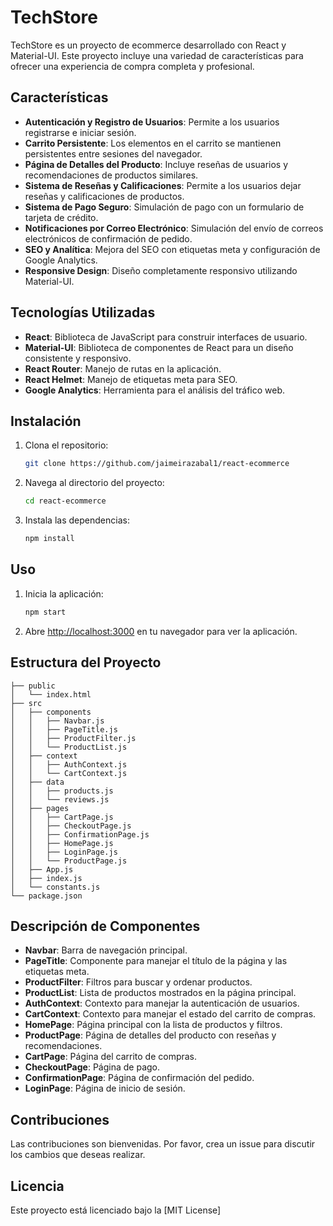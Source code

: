 # TechStore

TechStore es un proyecto de ecommerce desarrollado con React y Material-UI. Este proyecto incluye una variedad de características para ofrecer una experiencia de compra completa y profesional.

## Características

- **Autenticación y Registro de Usuarios**: Permite a los usuarios registrarse e iniciar sesión.
- **Carrito Persistente**: Los elementos en el carrito se mantienen persistentes entre sesiones del navegador.
- **Página de Detalles del Producto**: Incluye reseñas de usuarios y recomendaciones de productos similares.
- **Sistema de Reseñas y Calificaciones**: Permite a los usuarios dejar reseñas y calificaciones de productos.
- **Sistema de Pago Seguro**: Simulación de pago con un formulario de tarjeta de crédito.
- **Notificaciones por Correo Electrónico**: Simulación del envío de correos electrónicos de confirmación de pedido.
- **SEO y Analítica**: Mejora del SEO con etiquetas meta y configuración de Google Analytics.
- **Responsive Design**: Diseño completamente responsivo utilizando Material-UI.

## Tecnologías Utilizadas

- **React**: Biblioteca de JavaScript para construir interfaces de usuario.
- **Material-UI**: Biblioteca de componentes de React para un diseño consistente y responsivo.
- **React Router**: Manejo de rutas en la aplicación.
- **React Helmet**: Manejo de etiquetas meta para SEO.
- **Google Analytics**: Herramienta para el análisis del tráfico web.

## Instalación

1. Clona el repositorio:
   ```bash
   git clone https://github.com/jaimeirazabal1/react-ecommerce
   ```
2. Navega al directorio del proyecto:
   ```bash
   cd react-ecommerce
   ```
3. Instala las dependencias:
   ```bash
   npm install
   ```

## Uso

1. Inicia la aplicación:
   ```bash
   npm start
   ```
2. Abre [http://localhost:3000](http://localhost:3000) en tu navegador para ver la aplicación.

## Estructura del Proyecto

```plaintext
├── public
│   └── index.html
├── src
│   ├── components
│   │   ├── Navbar.js
│   │   ├── PageTitle.js
│   │   ├── ProductFilter.js
│   │   └── ProductList.js
│   ├── context
│   │   ├── AuthContext.js
│   │   └── CartContext.js
│   ├── data
│   │   ├── products.js
│   │   └── reviews.js
│   ├── pages
│   │   ├── CartPage.js
│   │   ├── CheckoutPage.js
│   │   ├── ConfirmationPage.js
│   │   ├── HomePage.js
│   │   ├── LoginPage.js
│   │   └── ProductPage.js
│   ├── App.js
│   ├── index.js
│   └── constants.js
└── package.json
```

## Descripción de Componentes

- **Navbar**: Barra de navegación principal.
- **PageTitle**: Componente para manejar el título de la página y las etiquetas meta.
- **ProductFilter**: Filtros para buscar y ordenar productos.
- **ProductList**: Lista de productos mostrados en la página principal.
- **AuthContext**: Contexto para manejar la autenticación de usuarios.
- **CartContext**: Contexto para manejar el estado del carrito de compras.
- **HomePage**: Página principal con la lista de productos y filtros.
- **ProductPage**: Página de detalles del producto con reseñas y recomendaciones.
- **CartPage**: Página del carrito de compras.
- **CheckoutPage**: Página de pago.
- **ConfirmationPage**: Página de confirmación del pedido.
- **LoginPage**: Página de inicio de sesión.

## Contribuciones

Las contribuciones son bienvenidas. Por favor, crea un issue para discutir los cambios que deseas realizar.

## Licencia

Este proyecto está licenciado bajo la [MIT License]


